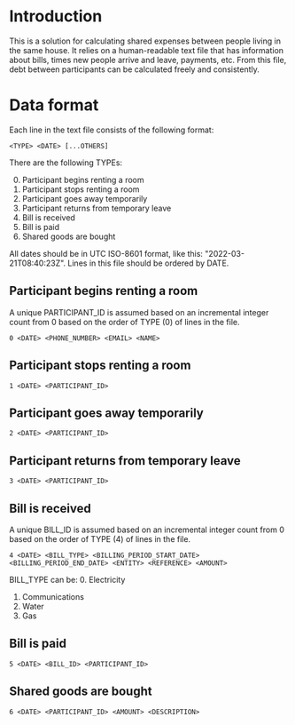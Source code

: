# Introduction
This is a solution for calculating shared expenses between people living in the same house. It relies on a human-readable text file that has information about bills, times new people arrive and leave, payments, etc.
From this file, debt between participants can be calculated freely and consistently.

# Data format
Each line in the text file consists of the following format:
```
<TYPE> <DATE> [...OTHERS]
```

There are the following TYPEs:

0. Participant begins renting a room
1. Participant stops renting a room
2. Participant goes away temporarily
3. Participant returns from temporary leave
4. Bill is received
5. Bill is paid
6. Shared goods are bought

All dates should be in UTC ISO-8601 format, like this: "2022-03-21T08:40:23Z". Lines in this file should be ordered by DATE.

## Participant begins renting a room
A unique PARTICIPANT\_ID is assumed based on an incremental integer count from 0 based on the order of TYPE (0) of lines in the file.
```
0 <DATE> <PHONE_NUMBER> <EMAIL> <NAME>
```

## Participant stops renting a room
```
1 <DATE> <PARTICIPANT_ID>
```

## Participant goes away temporarily
```
2 <DATE> <PARTICIPANT_ID>
```

## Participant returns from temporary leave
```
3 <DATE> <PARTICIPANT_ID>
```

## Bill is received
A unique BILL\_ID is assumed based on an incremental integer count from 0 based on the order of TYPE (4) of lines in the file.
```
4 <DATE> <BILL_TYPE> <BILLING_PERIOD_START_DATE> <BILLING_PERIOD_END_DATE> <ENTITY> <REFERENCE> <AMOUNT>
```

BILL\_TYPE can be:
0. Electricity
1. Communications
2. Water
3. Gas

## Bill is paid
```
5 <DATE> <BILL_ID> <PARTICIPANT_ID>
```

## Shared goods are bought
```
6 <DATE> <PARTICIPANT_ID> <AMOUNT> <DESCRIPTION>
```
